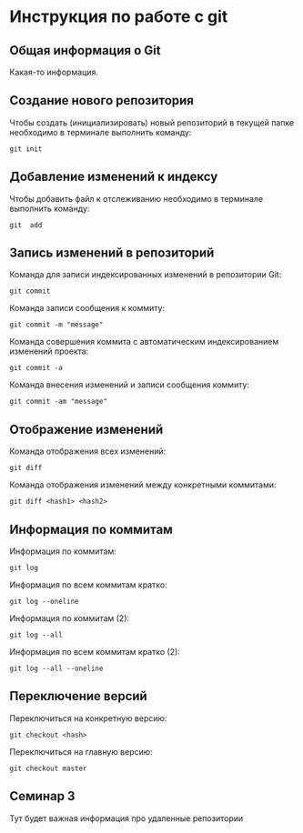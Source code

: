 # **Инструкция по работе с git**

## Общая информация о Git

Какая-то информация.

## Создание нового репозитория

Чтобы создать (инициализировать) новый репозиторий в текущей папке необходимо в терминале выполнить команду:

    git init

## Добавление изменений к индексу

Чтобы добавить файл к отслеживанию необходимо в терминале выполнить команду:

    git  add

## Запись изменений в репозиторий

Команда для записи индексированных изменений в репозитории Git:

    git commit

Команда записи сообщения к коммиту:

    git commit -m "message"

Команда совершения коммита с автоматическим индексированием изменений проекта:

    git commit -a

Команда внесения изменений и записи сообщения коммиту:

    git commit -am "message"

## Отображение изменений

Команда отображения всех изменений:

    git diff

Команда отображения изменений между конкретными коммитами:

    git diff <hash1> <hash2>

## Информация по коммитам

Информация по коммитам:

    git log

Информация по всем коммитам кратко:

    git log --oneline

Информация по коммитам (2):

    git log --all

Информация по всем коммитам кратко (2):

    git log --all --oneline

## Переключение версий

Переключиться на конкретную версию:

    git checkout <hash>

Переключиться на главную версию:

    git checkout master


## Семинар 3

Тут будет важная информация про удаленные репозитории